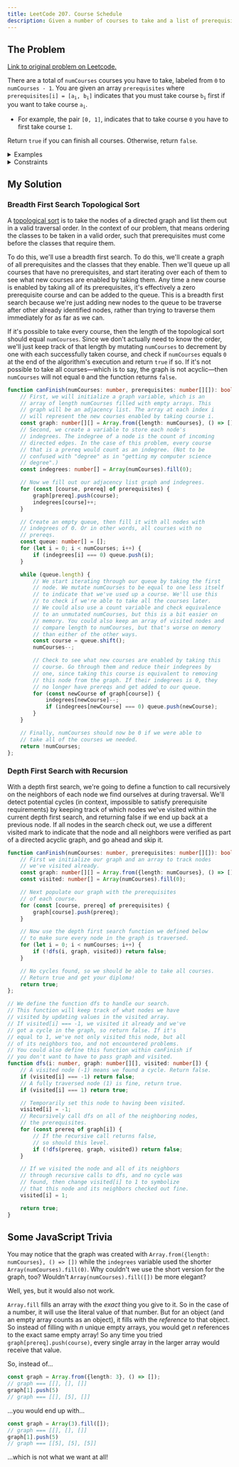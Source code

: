 ```yaml
---
title: LeetCode 207. Course Schedule
description: Given a number of courses to take and a list of prerequisites, determine if it's possible to take all the courses you need.
---
```


## The Problem

[Link to original problem on Leetcode.](https://leetcode.com/problems/course-schedule/)

There are a total of `numCourses` courses you have to take, labeled from `0` to `numCourses - 1`. You are given an array `prerequisites` where <code>prerequisites[i] = [a<sub>i</sub>, b<sub>i</sub>]</code> indicates that you must take course <code>b<sub>i</sub></code> first if you want to take course <code>a<sub>i</sub></code>.

- For example, the pair `[0, 1]`, indicates that to take course `0` you have to first take course `1`.

Return `true` if you can finish all courses. Otherwise, return `false`.

<details>
<summary>Examples</summary>

Example 1:

```
Input: numCourses = 2, prerequisites = [[1,0]]
Output: true
Explanation: There are a total of 2 courses to take. 
To take course 1 you should have finished course 0. So it is possible.
```

Example 2:

```
Input: numCourses = 2, prerequisites = [[1,0],[0,1]]
Output: false
Explanation: There are a total of 2 courses to take. 
To take course 1 you should have finished course 0, and to take course 0 you should also have finished course 1. So it is impossible.
```
</details>

<details>
<summary>Constraints</summary>


- `1 <= numCourses <= 2000`
- `0 <= prerequisites.length <= 5000`
- `prerequisites[i].length == 2`
- <code>0 <= a<sub>i</sub>, b<sub>i</sub> < numCourses</code>
- All the pairs `prerequisites[i]` are unique.

</details>

## My Solution

### Breadth First Search Topological Sort

A [topological sort](https://en.wikipedia.org/wiki/Topological_sorting) is to take the nodes of a directed graph and list them out in a valid traversal order. In the context of our problem, that means ordering the classes to be taken in a valid order, such that prerequisites must come before the classes that require them.

To do this, we'll use a breadth first search. To do this, we'll create a graph of all prerequisites and the classes that they enable. Then we'll queue up all courses that have no prerequisites, and start iterating over each of them to see what new courses are enabled by taking them. Any time a new course is enabled by taking all of its prerequisites, it's effectively a zero prerequisite course and can be added to the queue. This is a breadth first search because we're just adding new nodes to the queue to be traverse after other already identified nodes, rather than trying to traverse them immediately for as far as we can.

If it's possible to take every course, then the length of the topological sort should equal `numCourses`. Since we don't actually need to know the order, we'll just keep track of that length by mutating `numCourses` to decrement by one with each successfully taken course, and check if `numCourses` equals `0` at the end of the algorithm's execution and return `true` if so. If it's not possible to take all courses—which is to say, the graph is not acyclic—then `numCourses` will not equal `0` and the function returns `false`.

```typescript
function canFinish(numCourses: number, prerequisites: number[][]): boolean {
	// First, we will initialize a graph variable, which is an
	// array of length numCourses filled with empty arrays. This
	// graph will be an adjacency list. The array at each index i
	// will represent the new courses enabled by taking course i.
	const graph: number[][] = Array.from({length: numCourses}, () => []);
	// Second, we create a variable to store each node's
	// indegrees. The indegree of a node is the count of incoming
	// directed edges. In the case of this problem, every course
	// that is a prereq would count as an indegree. (Not to be
	// confused with "degree" as in "getting my computer science
	// degree".)
	const indegrees: number[] = Array(numCourses).fill(0);

	// Now we fill out our adjacency list graph and indegrees.
	for (const [course, prereq] of prerequisites) {
		graph[prereq].push(course);
		indegrees[course]++;
	}

	// Create an empty queue, then fill it with all nodes with
	// indegrees of 0. Or in other words, all courses with no
	// prereqs.
	const queue: number[] = [];
	for (let i = 0; i < numCourses; i++) {
		if (indegrees[i] === 0) queue.push(i);
	}

	while (queue.length) {
		// We start iterating through our queue by taking the first
		// node. We mutate numCourses to be equal to one less itself
		// to indicate that we've used up a course. We'll use this
		// to check if we're able to take all the courses later.
		// We could also use a count variable and check equivalence
		// to an unmutated numCourses, but this is a bit easier on
		// memory. You could also keep an array of visited nodes and
		// compare length to numCourses, but that's worse on memory
		// than either of the other ways.
		const course = queue.shift();
		numCourses--;

		// Check to see what new courses are enabled by taking this
		// course. Go through them and reduce their indegrees by
		// one, since taking this course is equivalent to removing
		// this node from the graph. If their indegrees is 0, they
		// no longer have prereqs and get added to our queue.
		for (const newCourse of graph[course]) {
			indegrees[newCourse]--;
			if (indegrees[newCourse] === 0) queue.push(newCourse);
		}
	}

	// Finally, numCourses should now be 0 if we were able to
	// take all of the courses we needed.
	return !numCourses;
};
```

### Depth First Search with Recursion

With a depth first search, we're going to define a function to call recursively on the neighbors of each node we find ourselves at during traversal. We'll detect potential cycles (in context, impossible to satisfy prerequisite requirements) by keeping track of which nodes we've visited within the current depth first search, and returning false if we end up back at a previous node. If all nodes in the search check out, we use a different visited mark to indicate that the node and all neighbors were verified as part of a directed acyclic graph, and go ahead and skip it.

```typescript
function canFinish(numCourses: number, prerequisites: number[][]): boolean {
	// First we initialize our graph and an array to track nodes
	// we've visited already.
	const graph: number[][] = Array.from({length: numCourses}, () => []);
	const visited: number[] = Array(numCourses).fill(0);

	// Next populate our graph with the prerequisites
	// of each course.
	for (const [course, prereq] of prerequisites) {
		graph[course].push(prereq);
	}

	// Now use the depth first search function we defined below
	// to make sure every node in the graph is traversed.
	for (let i = 0; i < numCourses; i++) {
		if (!dfs(i, graph, visited)) return false;
	}

	// No cycles found, so we should be able to take all courses.
	// Return true and get your diploma!
	return true;
};

// We define the function dfs to handle our search.
// This function will keep track of what nodes we have
// visited by updating values in the visited array.
// If visited[i] === -1, we visited it already and we've
// got a cycle in the graph, so return false. If it's
// equal to 1, we've not only visited this node, but all
// of its neighbors too, and not encountered problems.
// You could also define this function within canFinish if
// you don't want to have to pass graph and visited.
function dfs(i: number, graph: number[][], visited: number[]) {
	// A visited node (-1) means we found a cycle. Return false.
	if (visited[i] === -1) return false;
	// A fully traversed node (1) is fine, return true.
	if (visited[i] === 1) return true;

	// Temporarily set this node to having been visited.
	visited[i] = -1;
	// Recursively call dfs on all of the neighboring nodes,
	// the prerequisites.
	for (const prereq of graph[i]) {
		// If the recursive call returns false,
		// so should this level.
		if (!dfs(prereq, graph, visited)) return false;
	}

	// If we visited the node and all of its neighbors
	// through recursive calls to dfs, and no cycle was
	// found, then change visited[i] to 1 to symbolize
	// that this node and its neighbors checked out fine.
	visited[i] = 1;

	return true;
}
```

## Some JavaScript Trivia

You may notice that the graph was created with `Array.from({length: numCourses}, () => [])` while the `indegrees` variable used the shorter `Array(numCourses).fill(0)`. Why couldn't we use the short version for the graph, too? Wouldn't `Array(numCourses).fill([])` be more elegant?

Well, yes, but it would also not work.

`Array.fill` fills an array with the _exact_ thing you give to it. So in the case of a number, it will use the literal value of that number. But for an object (and an empty array counts as an object), it fills with the _reference_ to that object. So instead of filling with _n_ unique empty arrays, you would get _n_ references to the exact same empty array! So any time you tried `graph[prereq].push(course)`, every single array in the larger array would receive that value.

So, instead of...

```typescript
const graph = Array.from({length: 3}, () => []);
// graph === [[], [], []]
graph[1].push(5)
// graph === [[], [5], []]
```

...you would end up with...

```typescript
const graph = Array(3).fill([]);
// graph === [[], [], []]
graph[1].push(5)
// graph === [[5], [5], [5]]
```

...which is not what we want at all!